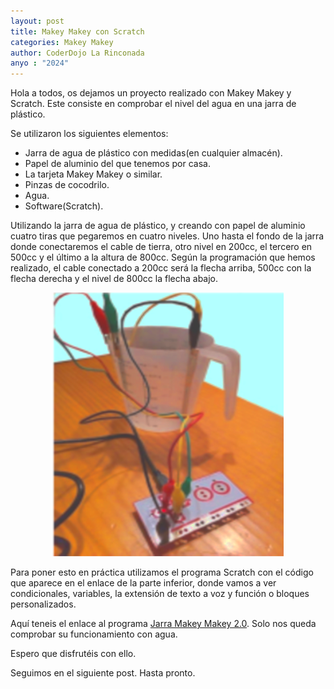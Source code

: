 ```yaml
---
layout: post
title: Makey Makey con Scratch
categories: Makey Makey
author: CoderDojo La Rinconada
anyo : "2024"
---
```


Hola a todos, os dejamos un proyecto realizado con Makey Makey y Scratch. Este consiste en comprobar el nivel del agua en una jarra de plástico. 

Se utilizaron los siguientes elementos:

* Jarra de agua de plástico con medidas(en cualquier almacén).
* Papel de aluminio del que tenemos por casa.
* La tarjeta Makey Makey o similar.
* Pinzas de cocodrilo.
* Agua.
* Software(Scratch).

Utilizando la jarra de agua de plástico, y creando con papel de aluminio cuatro tiras que pegaremos en cuatro niveles. Uno hasta el fondo de la jarra donde conectaremos el cable de tierra, otro nivel en 200cc, el tercero en 500cc y el último a la altura de 800cc. Según la programación que hemos realizado, el cable conectado a 200cc será la flecha arriba, 500cc con la flecha derecha y el nivel de 800cc la flecha abajo. 


<span style="display:block;text-align:center">![jarraMakey]</span>

Para poner esto en práctica utilizamos el programa Scratch con el código que aparece en el enlace de la parte inferior, donde vamos a ver condicionales, variables, la extensión de texto a voz y función o bloques personalizados. 

Aquí teneis el enlace al programa <span><a href="https://scratch.mit.edu/projects/596182675" target="blank">Jarra Makey Makey 2.0</a></span>. Solo nos queda comprobar su funcionamiento con agua.

Espero que disfrutéis con ello.


Seguimos en el siguiente post. Hasta pronto.



[jarraMakey]: /images/jarraMakey.png










